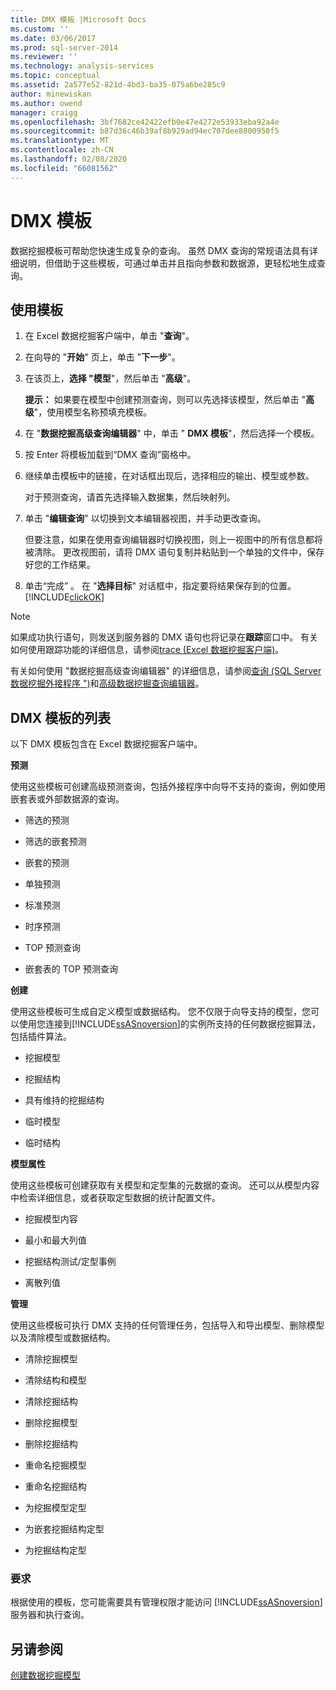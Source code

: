 ```yaml
---
title: DMX 模板 |Microsoft Docs
ms.custom: ''
ms.date: 03/06/2017
ms.prod: sql-server-2014
ms.reviewer: ''
ms.technology: analysis-services
ms.topic: conceptual
ms.assetid: 2a577e52-821d-4bd3-ba35-075a6be285c9
author: minewiskan
ms.author: owend
manager: craigg
ms.openlocfilehash: 3bf7682ce42422efb0e47e4272e53933eba92a4e
ms.sourcegitcommit: b87d36c46b39af8b929ad94ec707dee8800950f5
ms.translationtype: MT
ms.contentlocale: zh-CN
ms.lasthandoff: 02/08/2020
ms.locfileid: "66081562"
---
```

# <a name="dmx-templates"></a>DMX 模板
  数据挖掘模板可帮助您快速生成复杂的查询。 虽然 DMX 查询的常规语法具有详细说明，但借助于这些模板，可通过单击并且指向参数和数据源，更轻松地生成查询。  
  
## <a name="using-the-templates"></a>使用模板  
  
1.  在 Excel 数据挖掘客户端中，单击 "**查询**"。  
  
2.  在向导的 "**开始**" 页上，单击 "**下一步**"。  
  
3.  在该页上，**选择 "模型**"，然后单击 "**高级**"。  
  
     **提示：** 如果要在模型中创建预测查询，则可以先选择该模型，然后单击 "**高级**"，使用模型名称预填充模板。  
  
4.  在 "**数据挖掘高级查询编辑器**" 中，单击 " **DMX 模板**"，然后选择一个模板。  
  
5.  按 Enter 将模板加载到“DMX 查询”窗格中。  
  
6.  继续单击模板中的链接，在对话框出现后，选择相应的输出、模型或参数。  
  
     对于预测查询，请首先选择输入数据集，然后映射列。  
  
7.  单击 "**编辑查询**" 以切换到文本编辑器视图，并手动更改查询。  
  
     但要注意，如果在使用查询编辑器时切换视图，则上一视图中的所有信息都将被清除。 更改视图前，请将 DMX 语句复制并粘贴到一个单独的文件中，保存好您的工作结果。  
  
8.  单击“完成”  。 在 "**选择目标**" 对话框中，指定要将结果保存到的位置。 [!INCLUDE[clickOK](../includes/clickok-md.md)]  
  
> [!NOTE]  
>  如果成功执行语句，则发送到服务器的 DMX 语句也将记录在**跟踪**窗口中。 有关如何使用跟踪功能的详细信息，请参阅[trace &#40;Excel 数据挖掘客户端&#41;](trace-data-mining-client-for-excel.md)。  
  
 有关如何使用 "数据挖掘高级查询编辑器" 的详细信息，请参阅[查询 &#40;SQL Server 数据挖掘外接程序 "&#41;](query-sql-server-data-mining-add-ins.md)和[高级数据挖掘查询编辑器](advanced-data-mining-query-editor.md)。  
  
## <a name="list-of-dmx-templates"></a>DMX 模板的列表  
 以下 DMX 模板包含在 Excel 数据挖掘客户端中。  
  
 **预测**  
  
 使用这些模板可创建高级预测查询，包括外接程序中向导不支持的查询，例如使用嵌套表或外部数据源的查询。  
  
-   筛选的预测  
  
-   筛选的嵌套预测  
  
-   嵌套的预测  
  
-   单独预测  
  
-   标准预测  
  
-   时序预测  
  
-   TOP 预测查询  
  
-   嵌套表的 TOP 预测查询  
  
 **创建**  
  
 使用这些模板可生成自定义模型或数据结构。 您不仅限于向导支持的模型，您可以使用您连接到[!INCLUDE[ssASnoversion](../includes/ssasnoversion-md.md)]的实例所支持的任何数据挖掘算法，包括插件算法。  
  
-   挖掘模型  
  
-   挖掘结构  
  
-   具有维持的挖掘结构  
  
-   临时模型  
  
-   临时结构  
  
 **模型属性**  
  
 使用这些模板可创建获取有关模型和定型集的元数据的查询。 还可以从模型内容中检索详细信息，或者获取定型数据的统计配置文件。  
  
-   挖掘模型内容  
  
-   最小和最大列值  
  
-   挖掘结构测试/定型事例  
  
-   离散列值  
  
 **管理**  
  
 使用这些模板可执行 DMX 支持的任何管理任务，包括导入和导出模型、删除模型以及清除模型或数据结构。  
  
-   清除挖掘模型  
  
-   清除结构和模型  
  
-   清除挖掘结构  
  
-   删除挖掘模型  
  
-   删除挖掘结构  
  
-   重命名挖掘模型  
  
-   重命名挖掘结构  
  
-   为挖掘模型定型  
  
-   为嵌套挖掘结构定型  
  
-   为挖掘结构定型  
  
### <a name="requirements"></a>要求  
 根据使用的模板，您可能需要具有管理权限才能访问 [!INCLUDE[ssASnoversion](../includes/ssasnoversion-md.md)] 服务器和执行查询。  
  
## <a name="see-also"></a>另请参阅  
 [创建数据挖掘模型](creating-a-data-mining-model.md)  
  
  
